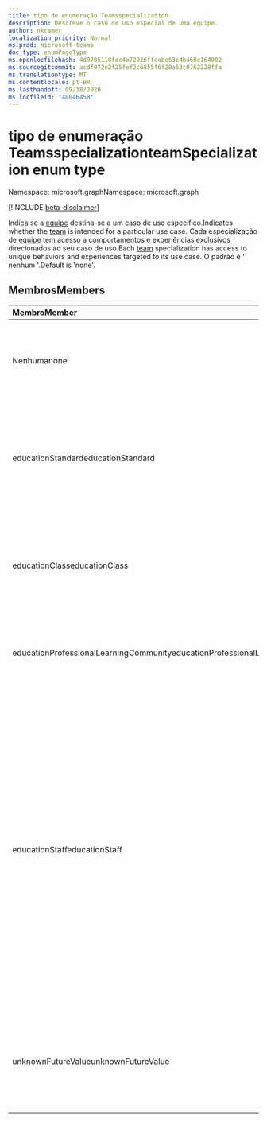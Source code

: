 ```yaml
---
title: tipo de enumeração Teamsspecialization
description: Descreve o caso de uso especial de uma equipe.
author: nkramer
localization_priority: Normal
ms.prod: microsoft-teams
doc_type: enumPageType
ms.openlocfilehash: 4d9705118fac4a72926ffeabe63c4b460e164002
ms.sourcegitcommit: acdf972e2f25fef2c6855f6f28a63c0762228ffa
ms.translationtype: MT
ms.contentlocale: pt-BR
ms.lasthandoff: 09/18/2020
ms.locfileid: "48046458"
---
```

# <a name="teamspecialization-enum-type"></a><span data-ttu-id="8cfc7-103">tipo de enumeração Teamsspecialization</span><span class="sxs-lookup"><span data-stu-id="8cfc7-103">teamSpecialization enum type</span></span>

<span data-ttu-id="8cfc7-104">Namespace: microsoft.graph</span><span class="sxs-lookup"><span data-stu-id="8cfc7-104">Namespace: microsoft.graph</span></span>

[!INCLUDE [beta-disclaimer](../../includes/beta-disclaimer.md)]

<span data-ttu-id="8cfc7-105">Indica se a [equipe](../resources/team.md) destina-se a um caso de uso específico.</span><span class="sxs-lookup"><span data-stu-id="8cfc7-105">Indicates whether the [team](../resources/team.md) is intended for a particular use case.</span></span> <span data-ttu-id="8cfc7-106">Cada especialização de [equipe](../resources/team.md) tem acesso a comportamentos e experiências exclusivos direcionados ao seu caso de uso.</span><span class="sxs-lookup"><span data-stu-id="8cfc7-106">Each [team](../resources/team.md) specialization has access to unique behaviors and experiences targeted to its use case.</span></span> <span data-ttu-id="8cfc7-107">O padrão é ' nenhum '.</span><span class="sxs-lookup"><span data-stu-id="8cfc7-107">Default is 'none'.</span></span>

## <a name="members"></a><span data-ttu-id="8cfc7-108">Membros</span><span class="sxs-lookup"><span data-stu-id="8cfc7-108">Members</span></span>

| <span data-ttu-id="8cfc7-109">Membro</span><span class="sxs-lookup"><span data-stu-id="8cfc7-109">Member</span></span>             | <span data-ttu-id="8cfc7-110">Valor</span><span class="sxs-lookup"><span data-stu-id="8cfc7-110">Value</span></span> | <span data-ttu-id="8cfc7-111">Descrição</span><span class="sxs-lookup"><span data-stu-id="8cfc7-111">Description</span></span>                                                                |
| :----------------- | :---- | :------------------------------------------------------------------------- |
| <span data-ttu-id="8cfc7-112">Nenhuma</span><span class="sxs-lookup"><span data-stu-id="8cfc7-112">none</span></span>               | <span data-ttu-id="8cfc7-113">,0</span><span class="sxs-lookup"><span data-stu-id="8cfc7-113">0</span></span>     | <span data-ttu-id="8cfc7-114">O tipo padrão para uma equipe que oferece a experiência de equipe padrão.</span><span class="sxs-lookup"><span data-stu-id="8cfc7-114">Default type for a team which gives the standard team experience.</span></span>          |
| <span data-ttu-id="8cfc7-115">educationStandard</span><span class="sxs-lookup"><span data-stu-id="8cfc7-115">educationStandard</span></span>  | <span data-ttu-id="8cfc7-116">1 </span><span class="sxs-lookup"><span data-stu-id="8cfc7-116">1</span></span>     | <span data-ttu-id="8cfc7-117">Equipe criada por um usuário educacional.</span><span class="sxs-lookup"><span data-stu-id="8cfc7-117">Team created by an education user.</span></span> <span data-ttu-id="8cfc7-118">Todas as equipes criadas pelo usuário educacional são do tipo edu.</span><span class="sxs-lookup"><span data-stu-id="8cfc7-118">All teams created by education user are of type Edu.</span></span> |
| <span data-ttu-id="8cfc7-119">educationClass</span><span class="sxs-lookup"><span data-stu-id="8cfc7-119">educationClass</span></span>     | <span data-ttu-id="8cfc7-120">2 </span><span class="sxs-lookup"><span data-stu-id="8cfc7-120">2</span></span>     | <span data-ttu-id="8cfc7-121">Experiência de equipe otimizada para uma aula.</span><span class="sxs-lookup"><span data-stu-id="8cfc7-121">Team experience optimized for a class.</span></span> <span data-ttu-id="8cfc7-122">Isso habilita a segmentação de recursos no O365.</span><span class="sxs-lookup"><span data-stu-id="8cfc7-122">This enables segmentation of features across O365.</span></span> |
| <span data-ttu-id="8cfc7-123">educationProfessionalLearningCommunity</span><span class="sxs-lookup"><span data-stu-id="8cfc7-123">educationProfessionalLearningCommunity</span></span> | <span data-ttu-id="8cfc7-124">3 </span><span class="sxs-lookup"><span data-stu-id="8cfc7-124">3</span></span> | <span data-ttu-id="8cfc7-125">Experiência de equipe otimizada para um PLC.</span><span class="sxs-lookup"><span data-stu-id="8cfc7-125">Team experience optimized for a PLC.</span></span> <span data-ttu-id="8cfc7-126">Saiba mais sobre o PLC [aqui](https://en.wikipedia.org/wiki/Professional_learning_community).</span><span class="sxs-lookup"><span data-stu-id="8cfc7-126">Learn more about PLC [here](https://en.wikipedia.org/wiki/Professional_learning_community).</span></span> |
| <span data-ttu-id="8cfc7-127">educationStaff</span><span class="sxs-lookup"><span data-stu-id="8cfc7-127">educationStaff</span></span>     | <span data-ttu-id="8cfc7-128">4 </span><span class="sxs-lookup"><span data-stu-id="8cfc7-128">4</span></span>     |  <span data-ttu-id="8cfc7-129">Tipo de equipe para uma experiência otimizada para a equipe em uma organização, onde o líder da equipe, como o principal, é o administrador e os professores são membros de uma equipe que vem com um bloco de anotações especializado.</span><span class="sxs-lookup"><span data-stu-id="8cfc7-129">Team type for an optimized experience for staff in an organization, where a staff leader, like a principal, is the admin and teachers are members in a team that comes with a specialized notebook.</span></span> <span data-ttu-id="8cfc7-130">Para obter mais detalhes, consulte [bloco de anotações de equipe do OneNote para educação](https://www.onenote.com/staffnotebookedu).</span><span class="sxs-lookup"><span data-stu-id="8cfc7-130">For more details, see [OneNote staff notebook for education](https://www.onenote.com/staffnotebookedu).</span></span> |
| <span data-ttu-id="8cfc7-131">unknownFutureValue</span><span class="sxs-lookup"><span data-stu-id="8cfc7-131">unknownFutureValue</span></span> | <span data-ttu-id="8cfc7-132">7 </span><span class="sxs-lookup"><span data-stu-id="8cfc7-132">7</span></span>     | <span data-ttu-id="8cfc7-133">O valor de sentinela reservado como um espaço reservado para expansão futura da enumeração.</span><span class="sxs-lookup"><span data-stu-id="8cfc7-133">Sentinel value reserved as a placeholder for future expansion of the enum.</span></span> |


